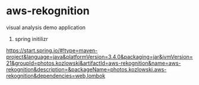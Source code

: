 # aws-rekognition
visual analysis demo application

1. spring initilizr

https://start.spring.io/#!type=maven-project&language=java&platformVersion=3.4.0&packaging=jar&jvmVersion=21&groupId=photos.kozlowski&artifactId=aws-rekognition&name=aws-rekognition&description=&packageName=photos.kozlowski.aws-rekognition&dependencies=web,lombok